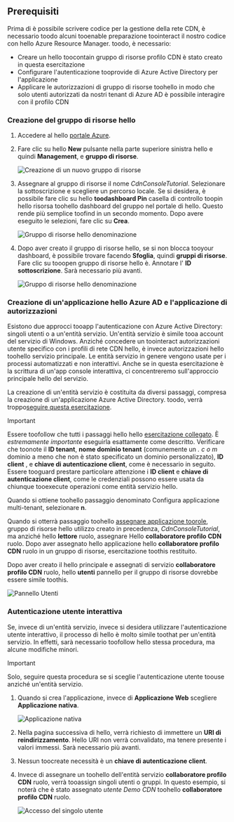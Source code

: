 ## <a name="prerequisites"></a>Prerequisiti
Prima di è possibile scrivere codice per la gestione della rete CDN, è necessario toodo alcuni tooenable preparazione toointeract il nostro codice con hello Azure Resource Manager.  toodo, è necessario:

* Creare un hello toocontain gruppo di risorse profilo CDN è stato creato in questa esercitazione
* Configurare l'autenticazione tooprovide di Azure Active Directory per l'applicazione
* Applicare le autorizzazioni di gruppo di risorse toohello in modo che solo utenti autorizzati da nostri tenant di Azure AD è possibile interagire con il profilo CDN

### <a name="creating-hello-resource-group"></a>Creazione del gruppo di risorse hello
1. Accedere al hello [portale Azure](https://portal.azure.com).
2. Fare clic su hello **New** pulsante nella parte superiore sinistra hello e quindi **Management**, e **gruppo di risorse**.

    ![Creazione di un nuovo gruppo di risorse](./media/cdn-app-dev-prep/cdn-new-rg-1-include.png)
3. Assegnare al gruppo di risorse il nome *CdnConsoleTutorial*.  Selezionare la sottoscrizione e scegliere un percorso locale.  Se si desidera, è possibile fare clic su hello **toodashboard Pin** casella di controllo toopin hello risorsa toohello dashboard del gruppo nel portale di hello.  Questo rende più semplice toofind in un secondo momento.  Dopo avere eseguito le selezioni, fare clic su **Crea**.

    ![Gruppo di risorse hello denominazione](./media/cdn-app-dev-prep/cdn-new-rg-2-include.png)
4. Dopo aver creato il gruppo di risorse hello, se si non blocca tooyour dashboard, è possibile trovare facendo **Sfoglia**, quindi **gruppi di risorse**.  Fare clic su tooopen gruppo di risorse hello è.  Annotare l' **ID sottoscrizione**.  Sarà necessario più avanti.

    ![Gruppo di risorse hello denominazione](./media/cdn-app-dev-prep/cdn-subscription-id-include.png)

### <a name="creating-hello-azure-ad-application-and-applying-permissions"></a>Creazione di un'applicazione hello Azure AD e l'applicazione di autorizzazioni
Esistono due approcci tooapp l'autenticazione con Azure Active Directory: singoli utenti o a un'entità servizio. Un'entità servizio è simile tooa account del servizio di Windows.  Anziché concedere un toointeract autorizzazioni utente specifico con i profili di rete CDN hello, è invece autorizzazioni hello toohello servizio principale.  Le entità servizio in genere vengono usate per i processi automatizzati e non interattivi.  Anche se in questa esercitazione è la scrittura di un'app console interattiva, ci concentreremo sull'approccio principale hello del servizio.

La creazione di un'entità servizio è costituita da diversi passaggi, compresa la creazione di un'applicazione Azure Active Directory.  toodo, verrà troppo[seguire questa esercitazione](../articles/resource-group-create-service-principal-portal.md).

> [!IMPORTANT]
> Essere toofollow che tutti i passaggi hello hello [esercitazione collegato](../articles/resource-group-create-service-principal-portal.md).  È *estremamente importante* eseguirla esattamente come descritto.  Verificare che toonote il **ID tenant**, **nome dominio tenant** (comunemente un *. c o m* dominio a meno che non è stato specificato un dominio personalizzato), **ID client** , e **chiave di autenticazione client**, come è necessario in seguito.  Essere tooguard prestare particolare attenzione i **ID client** e **chiave di autenticazione client**, come le credenziali possono essere usata da chiunque tooexecute operazioni come entità servizio hello.
>
> Quando si ottiene toohello passaggio denominato Configura applicazione multi-tenant, selezionare **n**.
>
> Quando si otterrà passaggio toohello [assegnare applicazione toorole](../articles/azure-resource-manager/resource-group-create-service-principal-portal.md#assign-application-to-role), gruppo di risorse hello utilizzo creato in precedenza, *CdnConsoleTutorial*, ma anziché hello **lettore** ruolo, assegnare Hello **collaboratore profilo CDN** ruolo.  Dopo aver assegnato hello applicazione hello **collaboratore profilo CDN** ruolo in un gruppo di risorse, esercitazione toothis restituito. 
>
>

Dopo aver creato il hello principale e assegnati di servizio **collaboratore profilo CDN** ruolo, hello **utenti** pannello per il gruppo di risorse dovrebbe essere simile toothis.

![Pannello Utenti](./media/cdn-app-dev-prep/cdn-service-principal-include.png)

### <a name="interactive-user-authentication"></a>Autenticazione utente interattiva
Se, invece di un'entità servizio, invece si desidera utilizzare l'autenticazione utente interattivo, il processo di hello è molto simile toothat per un'entità servizio.  In effetti, sarà necessario toofollow hello stessa procedura, ma alcune modifiche minori.

> [!IMPORTANT]
> Solo, seguire questa procedura se si sceglie l'autenticazione utente toouse anziché un'entità servizio.
>
>

1. Quando si crea l'applicazione, invece di **Applicazione Web** scegliere **Applicazione nativa**.

    ![Applicazione nativa](./media/cdn-app-dev-prep/cdn-native-application-include.png)
2. Nella pagina successiva di hello, verrà richiesto di immettere un **URI di reindirizzamento**.  Hello URI non verrà convalidato, ma tenere presente i valori immessi.  Sarà necessario più avanti.
3. Nessun toocreate necessità è un **chiave di autenticazione client**.
4. Invece di assegnare un toohello dell'entità servizio **collaboratore profilo CDN** ruolo, verrà tooassign singoli utenti o gruppi.  In questo esempio, si noterà che è stato assegnato *utente Demo CDN* toohello **collaboratore profilo CDN** ruolo.  

    ![Accesso del singolo utente](./media/cdn-app-dev-prep/cdn-aad-user-include.png)
